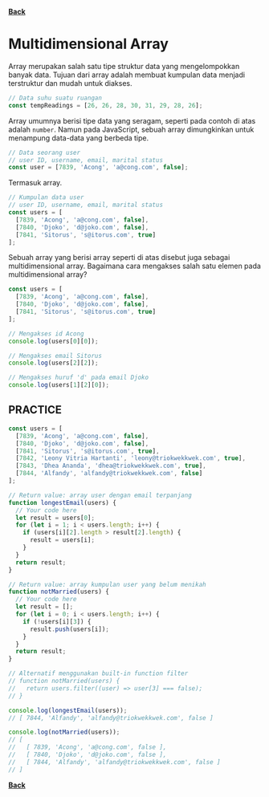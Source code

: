 [**Back**](./es6-variables-nested-party-process-argv-arrow-function.md)

# Multidimensional Array

Array merupakan salah satu tipe struktur data yang mengelompokkan banyak data. Tujuan dari array adalah membuat kumpulan data menjadi terstruktur dan mudah untuk diakses.

```javascript
// Data suhu suatu ruangan
const tempReadings = [26, 26, 28, 30, 31, 29, 28, 26];
```

Array umumnya berisi tipe data yang seragam, seperti pada contoh di atas adalah `number`. Namun pada JavaScript, sebuah array dimungkinkan untuk menampung data-data yang berbeda tipe.

```javascript
// Data seorang user
// user ID, username, email, marital status
const user = [7839, 'Acong', 'a@cong.com', false];
```

Termasuk array.

```javascript
// Kumpulan data user
// user ID, username, email, marital status
const users = [
  [7839, 'Acong', 'a@cong.com', false],
  [7840, 'Djoko', 'd@joko.com', false],
  [7841, 'Sitorus', 's@itorus.com', true]
];
```

Sebuah array yang berisi array seperti di atas disebut juga sebagai multidimensional array. Bagaimana cara mengakses salah satu elemen pada multidimensional array?

```javascript
const users = [
  [7839, 'Acong', 'a@cong.com', false],
  [7840, 'Djoko', 'd@joko.com', false],
  [7841, 'Sitorus', 's@itorus.com', true]
];

// Mengakses id Acong
console.log(users[0][0]);

// Mengakses email Sitorus
console.log(users[2][2]);

// Mengakses huruf 'd' pada email Djoko
console.log(users[1][2][0]);
```

## PRACTICE

```javascript
const users = [
  [7839, 'Acong', 'a@cong.com', false],
  [7840, 'Djoko', 'd@joko.com', false],
  [7841, 'Sitorus', 's@itorus.com', true],
  [7842, 'Leony Vitria Hartanti', 'leony@triokwekkwek.com', true],
  [7843, 'Dhea Ananda', 'dhea@triokwekkwek.com', true],
  [7844, 'Alfandy', 'alfandy@triokwekkwek.com', false]
];

// Return value: array user dengan email terpanjang
function longestEmail(users) {
  // Your code here
  let result = users[0];
  for (let i = 1; i < users.length; i++) {
    if (users[i][2].length > result[2].length) {
      result = users[i];
    }
  }
  return result;
}

// Return value: array kumpulan user yang belum menikah
function notMarried(users) {
  // Your code here
  let result = [];
  for (let i = 0; i < users.length; i++) {
    if (!users[i][3]) {
      result.push(users[i]);
    }
  }
  return result;
}

// Alternatif menggunakan built-in function filter
// function notMarried(users) {
//   return users.filter((user) => user[3] === false);
// }

console.log(longestEmail(users));
// [ 7844, 'Alfandy', 'alfandy@triokwekkwek.com', false ]

console.log(notMarried(users));
// [
//   [ 7839, 'Acong', 'a@cong.com', false ],
//   [ 7840, 'Djoko', 'd@joko.com', false ],
//   [ 7844, 'Alfandy', 'alfandy@triokwekkwek.com', false ]
// ]
```

[**Back**](./es6-variables-nested-party-process-argv-arrow-function.md)